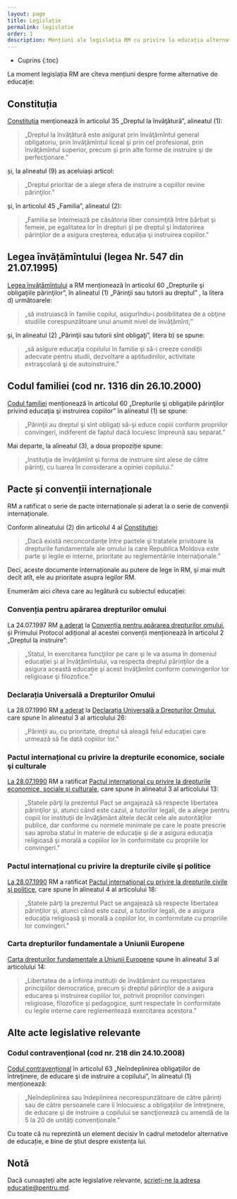 ```yaml
---
layout: page
title: Legislație
permalink: legislatie
order: 1
description: Mențiuni ale legislația RM cu privire la educația alternativă
---
```


* Cuprins
{:toc}

La moment legislația RM are cîteva mențiuni despre forme alternative de educație:

## Constituția

[Constituția](http://lex.justice.md/md/311496/) menționează în articolul 35 „Dreptul la învăţătură”, alineatul (1):

> „Dreptul la învăţătură este asigurat prin învăţămîntul general obligatoriu, prin învăţămîntul liceal şi prin cel profesional, prin învăţămîntul superior, precum şi prin alte forme de instruire şi de perfecţionare.”

și, la alineatul (9) as aceluiași articol:

> „Dreptul prioritar de a alege sfera de instruire a copiilor revine părinţilor.”

și, în articolul 45 „Familia”, alineatul (2):

> „Familia se întemeiază pe căsătoria liber consimţită între bărbat şi femeie, pe egalitatea lor în drepturi şi pe dreptul şi îndatorirea părinţilor de a asigura creşterea, educaţia şi instruirea copiilor.”

## Legea învățămîntului (legea Nr. 547 din  21.07.1995)

[Legea învățămîntului](http://lex.justice.md/md/311684/) a RM menționează în articolul 60 „Drepturile şi obligaţiile părinţilor”, în alineatul (1) „Părinţii sau tutorii au dreptul” , la litera d) următoarele:

> „să instruiască  în familie copilul, asigurîndu-i posibilitatea de a obţine studiile corespunzătoare unui anumit nivel de învăţămînt;”

și, în alineatul (2) „Părinţii sau tutorii sînt obligaţi”, litera b) se spune:

> „să asigure educaţia copilului în familie şi să-i creeze condiţii adecvate pentru studii, dezvoltare a  aptitudinilor, activitate extraşcolară şi de autoinstruire.”

## Codul familiei (cod nr. 1316 din  26.10.2000)

[Codul familiei](http://lex.justice.md/md/286119/) menționează în articolul 60 „Drepturile şi obligaţiile părinţilor privind educaţia şi instruirea copiilor” în alineatul (1) se spune:

> „Părinţii au dreptul şi sînt obligaţi să-şi educe copiii conform propriilor convingeri, indiferent de faptul dacă locuiesc împreună sau separat.”

Mai departe, la alineatul (3), a doua propoziție spune:

> „Instituţia de învăţămînt şi forma de instruire sînt alese de către părinţi, cu luarea în considerare a opiniei copilului.”

## Pacte și convenții internaționale

RM a ratificat o serie de pacte internaționale și aderat la o serie de convenții internaționale.

Conform alineatului (2) din articolul 4 al [Constituției](http://lex.justice.md/md/311496/):

> „Dacă există neconcordanţe între pactele şi tratatele privitoare la drepturile fundamentale ale omului la care Republica Moldova este parte şi legile ei interne, prioritate au reglementările internaţionale.”

Deci, aceste documente internaționale au putere de lege în RM, și mai mult decît atît, ele au prioritate asupra legilor RM.

Enumerăm aici cîteva care au legătură cu subiectul educației:

### Convenția pentru apărarea drepturilor omului

La 24.07.1997 RM [a aderat](http://lex.justice.md/md/307753/) la [Convenția pentru apărarea drepturilor omului](http://lex.justice.md/md/285802/), și Primului Protocol adițional al acestei convenții menționează în articolul 2 „Dreptul la instruire”:

> „Statul, în exercitarea funcţiilor pe care şi le va asuma în domeniul educaţiei şi al învăţămîntului, va respecta dreptul părinţilor de a asigura această educaţie şi acest învăţămînt conform convingerilor lor religioase şi filozofice.”

### Declarația Universală a Drepturilor Omului

La 28.07.1990 RM [a aderat](http://lex.justice.md/md/306843/) la [Declarația Universală a Drepturilor Omului](http://lex.justice.md/md/356364/), care spune în alineatul 3 al articolului 26:

> „Părinţii au, cu prioritate, dreptul să aleagă felul educaţiei care urmează să fie dată copiilor lor.”

### Pactul internațional cu privire la drepturile economice, sociale şi culturale

[La 28.07.1990](http://lex.justice.md/md/306843/) RM a ratificat [Pactul internațional cu privire la drepturile economice, sociale şi culturale](http://lex.justice.md/md/356369/), care spune în alineatul 3 al articolului 13:

> „Statele părţi la prezentul Pact se angajează să respecte libertatea părinţilor şi, atunci când este cazul, a tutorilor legali, de a alege pentru copiii lor instituţii de învăţământ altele decât cele ale autorităţilor publice, dar conforme cu normele minimale pe care le poate prescrie sau aproba statul în materie de educaţie şi de a asigura educaţia religioasă şi morală a copiilor lor în conformitate cu propriile lor convingeri.”

### Pactul internațional cu privire la drepturile civile şi politice

[La 28.07.1990](http://lex.justice.md/md/306843/) RM a ratificat [Pactul internațional cu privire la drepturile civile şi politice](http://lex.justice.md/md/356337/), care spune în alineatul 4 al articolului 18:

> „Statele părţi la prezentul Pact se angajează să respecte libertatea părinţilor şi, atunci când este cazul, a tutorilor legali, de a asigura educaţia religioasă şi morală a copiilor lor, in conformitate cu propriile lor convingeri.”

### Carta drepturilor fundamentale a Uniunii Europene

[Carta drepturilor fundamentale a Uniunii Europene](http://eur-lex.europa.eu/LexUriServ/LexUriServ.do?uri=OJ:C:2010:083:0389:0403:ro:PDF) spune în alineatul 3 al articolului 14:

> „Libertatea de a înființa instituții de învățământ cu respectarea principiilor democratice, precum și dreptul părinților de a asigura educarea și instruirea copiilor lor, potrivit propriilor convingeri religioase, filozofice și pedagogice, sunt respectate în conformitate cu legile interne care reglementează exercitarea acestora.”

## Alte acte legislative relevante

### Codul contravențional (cod nr. 218 din  24.10.2008)

[Codul contravențional](http://lex.justice.md/md/330879/) în articolul 63 „Neîndeplinirea obligaţiilor de întreţinere, de educare şi de instruire a copilului”, în alineatul (1) menționează:

> „Neîndeplinirea sau îndeplinirea necorespunzătoare de către părinţi sau de către persoanele care îi înlocuiesc a obligaţiilor de întreţinere, de educare şi de instruire a copilului se sancţionează cu amendă de la 5 la 20 de unităţi convenţionale.”

Cu toate că nu reprezintă un element decisiv în cadrul metodelor alternative de educație, e bine de știut despre existența lui.

## Notă

Dacă cunoașteți alte acte legislative relevante, [scrieți-ne la adresa educatie@pentru.md](mailto:educatie@pentru.md).
